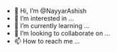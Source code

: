 - 👋 Hi, I’m @NayyarAshish
- 👀 I’m interested in ...
- 🌱 I’m currently learning ...
- 💞️ I’m looking to collaborate on ...
- 📫 How to reach me ...

<!---
NayyarAshish/NayyarAshish is a ✨ special ✨ repository because its `README.md` (this file) appears on your GitHub profile.
You can click the Preview link to take a look at your changes.
--->
